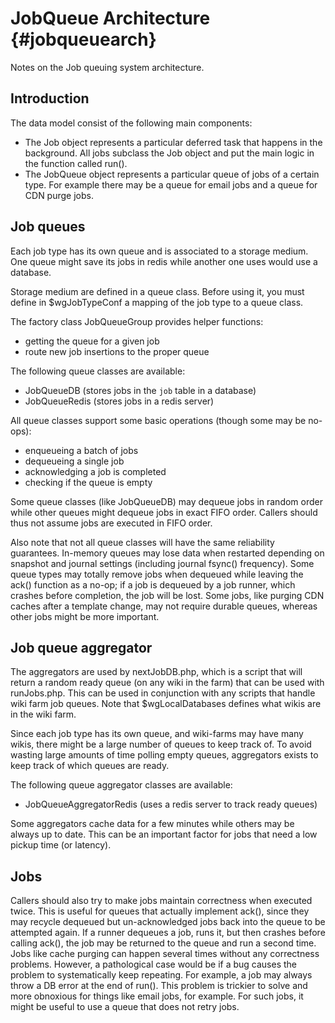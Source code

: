 JobQueue Architecture {#jobqueuearch}
=====================
Notes on the Job queuing system architecture.

## Introduction

The data model consist of the following main components:
* The Job object represents a particular deferred task that happens in the
  background. All jobs subclass the Job object and put the main logic in the
  function called run().
* The JobQueue object represents a particular queue of jobs of a certain type.
  For example there may be a queue for email jobs and a queue for CDN purge
  jobs.

## Job queues

Each job type has its own queue and is associated to a storage medium. One
queue might save its jobs in redis while another one uses would use a database.

Storage medium are defined in a queue class. Before using it, you must
define in $wgJobTypeConf a mapping of the job type to a queue class.

The factory class JobQueueGroup provides helper functions:
- getting the queue for a given job
- route new job insertions to the proper queue

The following queue classes are available:
* JobQueueDB (stores jobs in the `job` table in a database)
* JobQueueRedis (stores jobs in a redis server)

All queue classes support some basic operations (though some may be no-ops):
* enqueueing a batch of jobs
* dequeueing a single job
* acknowledging a job is completed
* checking if the queue is empty

Some queue classes (like JobQueueDB) may dequeue jobs in random order while other
queues might dequeue jobs in exact FIFO order. Callers should thus not assume jobs
are executed in FIFO order.

Also note that not all queue classes will have the same reliability guarantees.
In-memory queues may lose data when restarted depending on snapshot and journal
settings (including journal fsync() frequency).  Some queue types may totally remove
jobs when dequeued while leaving the ack() function as a no-op; if a job is
dequeued by a job runner, which crashes before completion, the job will be
lost. Some jobs, like purging CDN caches after a template change, may not
require durable queues, whereas other jobs might be more important.

## Job queue aggregator

The aggregators are used by nextJobDB.php, which is a script that will return a
random ready queue (on any wiki in the farm) that can be used with runJobs.php.
This can be used in conjunction with any scripts that handle wiki farm job queues.
Note that $wgLocalDatabases defines what wikis are in the wiki farm.

Since each job type has its own queue, and wiki-farms may have many wikis,
there might be a large number of queues to keep track of. To avoid wasting
large amounts of time polling empty queues, aggregators exists to keep track
of which queues are ready.

The following queue aggregator classes are available:
* JobQueueAggregatorRedis (uses a redis server to track ready queues)

Some aggregators cache data for a few minutes while others may be always up to date.
This can be an important factor for jobs that need a low pickup time (or latency).

## Jobs

Callers should also try to make jobs maintain correctness when executed twice.
This is useful for queues that actually implement ack(), since they may recycle
dequeued but un-acknowledged jobs back into the queue to be attempted again. If
a runner dequeues a job, runs it, but then crashes before calling ack(), the
job may be returned to the queue and run a second time. Jobs like cache purging can
happen several times without any correctness problems. However, a pathological case
would be if a bug causes the problem to systematically keep repeating. For example,
a job may always throw a DB error at the end of run(). This problem is trickier to
solve and more obnoxious for things like email jobs, for example. For such jobs,
it might be useful to use a queue that does not retry jobs.
